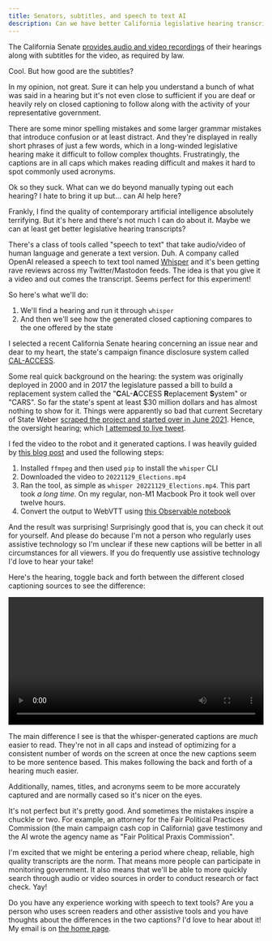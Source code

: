 ```yaml
---
title: Senators, subtitles, and speech to text AI
description: Can we have better California legislative hearing transcripts thanks to some free AI tools?
---
```


The California Senate [provides audio and video recordings](https://www.senate.ca.gov/media-archive) of their hearings along with subtitles for the video, as required by law.

Cool. But how good are the subtitles?

In my opinion, not great. Sure it can help you understand a bunch of what was said in a hearing but it's not even close to sufficient if you are deaf or heavily rely on closed captioning to follow along with the activity of your representative government.

There are some minor spelling mistakes and some larger grammar mistakes that introduce confusion or at least distract. And they're displayed in really short phrases of just a few words, which in a long-winded legislative hearing make it difficult to follow complex thoughts. Frustratingly, the captions are in all caps which makes reading difficult and makes it hard to spot commonly used acronyms.

Ok so they suck. What can we do beyond manually typing out each hearing? I hate to bring it up but... can AI help here?

Frankly, I find the quality of contemporary artificial intelligence absolutely terrifying. But it's here and there's not much I can do about it. Maybe we can at least get better legislative hearing transcripts?

There's a class of tools called "speech to text" that take audio/video of human language and generate a text version. Duh. A company called OpenAI released a speech to text tool named [Whisper](https://openai.com/blog/whisper/) and it's been getting rave reviews across my Twitter/Mastodon feeds. The idea is that you give it a video and out comes the transcript. Seems perfect for this experiment!

So here's what we'll do:
1. We'll find a hearing and run it through `whisper`
2. And then we'll see how the generated closed captioning compares to the one offered by the state

I selected a recent California Senate hearing concerning an issue near and dear to my heart, the state's campaign finance disclosure system called [CAL-ACCESS](https://cal-access.sos.ca.gov/).

Some real quick background on the hearing: the system was originally deployed in 2000 and in 2017 the legislature passed a bill to build a replacement system called the "**C**AL-**A**CCESS **R**eplacement **S**ystem" or "CARS". So far the state's spent at least $30 million dollars and has almost nothing to show for it. Things were apparently so bad that current Secretary of State Weber [scraped the project and started over in June 2021](https://www.sos.ca.gov/campaign-lobbying/cal-access-replacement-system-project-cars-updates/CARS-news-and-updates). Hence, the oversight hearing; which [I attemped to live tweet](https://twitter.com/jeremiak/status/1597643021738471424).

I fed the video to the robot and it generated captions. I was heavily guided by [this blog post](https://www.assemblyai.com/blog/how-to-run-openais-whisper-speech-recognition-model/) and used the following steps:

1. Installed `ffmpeg` and then used `pip` to install the `whisper` CLI
2. Downloaded the video to `20221129_Elections.mp4`
3. Ran the tool, as simple as `whisper 20221129_Elections.mp4`. This part took _a long time_. On my regular, non-M1 Macbook Pro it took well over twelve hours.
4. Convert the output to WebVTT using [this Observable notebook](https://observablehq.com/@calmatters/whisper-ai-output-to-webvtt)

And the result was surprising! Surprisingly good that is, you can check it out for yourself. And please do because I'm not a person who regularly uses assistive technology so I'm unclear if these new captions will be better in all circumstances for all viewers. If you do frequently use assistive technology I'd love to hear your take!

Here's the hearing, toggle back and forth between the different closed captioning sources to see the difference:

<fieldset class="hide">
  <legend>Closed captioning source for the video</legend>
  <input type="radio" id="track-input-none" name="track-input" value="None" checked>
  <label for="track-input-none">None</label>
  <input type="radio" id="track-input-ca-gov" name="track-input" value="CA.gov">
  <label for="track-input-ca-gov">CA.gov</label>
  <input type="radio" id="track-input-whisper" name="track-input" value="Whisper">
  <label for="track-input-whisper">Whisper</label>
  <input type="radio" id="track-input-both" name="track-input" value="Both">
<label for="track-input-both">Both</label>
</fieldset>

<video id="hearing" controls preload="metadata">
  <source src="https://vod.senate.ca.gov/videos/2022/20221129_Elections.mp4" type="video/mp4">
  <track
    label="CA.gov"
    kind="subtitles"
    srclang="en"
    src="/data/ca-senate-hearing-transcript/20221129_Elections-ca-gov.vtt" />
  <track
    label="Whisper"
    kind="subtitles"
    srclang="en"
    src="/data/ca-senate-hearing-transcript/whisper.vtt" />
</video>

The main difference I see is that the whisper-generated captions are _much_ easier to read. They're not in all caps and instead of optimizing for a consistent number of words on the screen at once the new captions seem to be more sentence based. This makes following the back and forth of a hearing much easier.

Additionally, names, titles, and acronyms seem to be more accurately captured and are normally cased so it's nicer on the eyes.

It's not perfect but it's pretty good. And sometimes the mistakes inspire a chuckle or two. For example, an attorney for the Fair Political Practices Commission (the main campaign cash cop in California) gave testimony and the AI wrote the agency name as "Fair Political Praxis Commission".

I'm excited that we might be entering a period where cheap, reliable, high quality transcripts are the norm. That means more people can participate in monitoring government. It also means that we'll be able to more quickly search through audio or video sources in order to conduct research or fact check. Yay!

Do you have any experience working with speech to text tools? Are you a person who uses screen readers and other assistive tools and you have thoughts about the differences in the two captions? I'd love to hear about it! My email is on [the home page](/).

<style>
  fieldset {
    margin-bottom: 1rem;
  }

  fieldset.hide {
    display: none;
  }

  video {
    display: block;
    margin: 0 auto;
    max-width: 700px;
    width: 100%;
  }

  [type="radio"] {
    left: -9999px;
    position: absolute;
  }

  label {
    cursor: pointer;
    display: flex;
    padding: .25rem;
  }

  label:before {
    background-color: var(--bg-color);
    border: 1px solid var(--border-color);
    border-radius: 1rem;
    content: ' ';
    display: inline-block;
    height: 1rem;
    margin-right: .5rem;
    width: 1rem;
  }

  [type="radio"]:checked + label:before {
    background-color: var(--border-color);
  }
</style>

<script>
  const form = document.querySelector('fieldset')
  const video = document.querySelector('video')
  const textTracks = video.textTracks

  const caGovTrack = textTracks[0]
  const whisperTrack = textTracks[1]

  form.classList.remove('hide')

  form.addEventListener('change', e => {
    const value = e.target.value.toLowerCase()

    if (value === 'none') {
      caGovTrack.mode = 'disabled'
      whisperTrack.mode = 'disabled'
    } else if (value === 'ca.gov') {
      caGovTrack.mode = 'showing'
      whisperTrack.mode = 'disabled'
    } else if (value === 'whisper') {
      caGovTrack.mode = 'disabled'
      whisperTrack.mode = 'showing'
    } else if (value === 'both') {
      caGovTrack.mode = 'showing'
      whisperTrack.mode = 'showing'
    }
  })
</script>